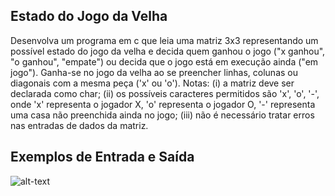 ## Estado do Jogo da Velha
Desenvolva um programa em c que leia uma matriz 3x3 representando um possível estado do jogo da velha e decida quem ganhou o jogo ("x ganhou", "o ganhou", "empate") ou decida que o jogo está em execução ainda ("em jogo"). Ganha-se no jogo da velha ao se preencher linhas, colunas ou diagonais com a mesma peça ('x' ou 'o'). Notas: (i) a matriz deve ser declarada como char; (ii) os possíveis caracteres permitidos são 'x', 'o', '-', onde 'x' representa o jogador X, 'o' representa o jogador O, '-' representa uma casa não preenchida ainda no jogo; (iii) não é necessário tratar erros nas entradas de dados da matriz.

## Exemplos de Entrada e Saída
![alt-text](https://github.com/niicao/USP/blob/main/Laborat%C3%B3rio%20de%20ICC%20(Laboratory%20of%20Computer%20Science%20Introduction)/Lista%203%20(Vetores%2C%20Strings%20e%20Matrizes)/Estado%20do%20Jogo%20de%20Velha/estado_jogo_da_velha.png)

